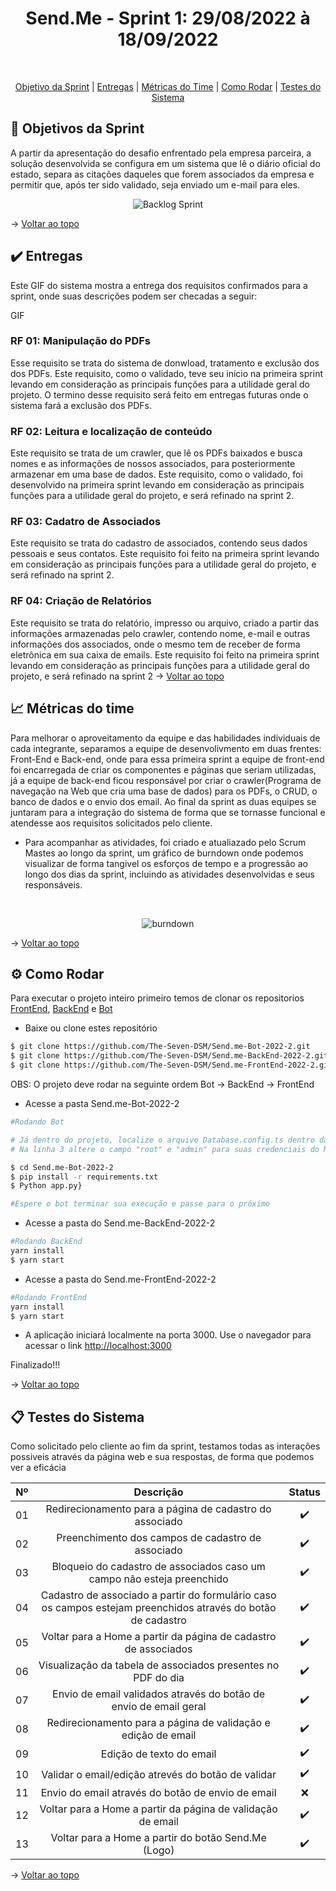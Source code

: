 
<h1 align="center"> Send.Me - Sprint 1: 29/08/2022 à 18/09/2022 </h1>

            
<br id="topo">
<p align="center">
    <a href="#objetivo">Objetivo da Sprint</a>  |  
    <a href="#entrega">Entregas</a>  |
    <a href="#metrica">Métricas do Time</a> |
    <a href="#como rodar">Como Rodar</a> |
    <a href="#testes">Testes do Sistema</a> 
</p>

<span id="objetivo">

## :dart: Objetivos da Sprint
A partir da apresentação do desafio enfrentado pela empresa parceira, a solução desenvolvida se configura em um sistema que lê o diário oficial do estado, separa as citações daqueles que forem associados da empresa e permitir que, após ter sido validado, seja enviado um e-mail para eles.

<div align="center">

![Backlog Sprint](https://user-images.githubusercontent.com/101061910/190931394-b119e60b-934d-4b08-8ec0-64239ba638f3.jpg)

</div>

→ [Voltar ao topo](#topo)

<span id="entrega">

## :heavy_check_mark: Entregas

Este GIF do sistema mostra a entrega dos requisitos confirmados para a sprint, onde suas descrições podem ser checadas a seguir:
    
GIF    
    
### RF 01: Manipulação do PDFs  
Esse requisito se trata do sistema de donwload, tratamento e exclusão dos dos PDFs. Este requisito, como o validado, teve seu início na primeira sprint levando em consideração as principais funções para a utilidade geral do projeto. O termino desse requisito será feito em entregas futuras onde o sistema fará a exclusão dos PDFs.  
    
### RF 02: Leitura e localização de conteúdo

Este requisito se trata de um crawler, que lê os PDFs baixados e busca nomes e as informações de nossos associados, para posteriormente armazenar em uma base de dados. Este requisito, como o validado, foi desenvolvido na primeira sprint levando em consideração as principais funções para a utilidade geral do projeto, e será refinado na sprint 2.
 
### RF 03: Cadatro de Associados   
Este requisito se trata do cadastro de associados, contendo seus dados pessoais e seus contatos. Este requisito foi feito na primeira sprint levando em consideração as principais funções para a utilidade geral do projeto, e será refinado na sprint 2.    
    
### RF 04: Criação de Relatórios
Este requisito se trata do relatório, impresso ou arquivo, criado a partir das informações armazenadas pelo crawler, contendo nome, e-mail e outras informações dos associados, onde o mesmo tem de receber de forma eletrônica em sua caixa de emails. Este requisito foi feito na primeira sprint levando em consideração as principais funções para a utilidade geral do projeto, e será refinado na sprint 2
→ [Voltar ao topo](#topo)

<span id="metrica">

## :chart_with_upwards_trend: Métricas do time
Para melhorar o aproveitamento da equipe e das habilidades individuais de cada integrante, separamos a equipe de desenvolivmento em duas frentes: Front-End e Back-end, onde para essa primeira sprint a equipe de front-end foi encarregada de criar os componentes e páginas que seriam utilizadas, já a equipe de back-end ficou responsável por criar o crawler(Programa de navegação na Web que cria uma base de dados) para os PDFs, o CRUD, o banco de dados e o envio dos email. Ao final da sprint as duas equipes se juntaram para a integração do sistema de forma que se tornasse funcional e atendesse aos requisitos solicitados pelo cliente.

- Para acompanhar as atividades, foi criado e atualiazado pelo Scrum Mastes ao longo da sprint, um gráfico de burndown onde podemos visualizar de forma tangivel os esforços de tempo e a progressão ao longo dos dias da sprint, incluindo as atividades desenvolvidas e seus responsáveis.

<br>
<div align="center">
            
![burndown](https://user-images.githubusercontent.com/101061910/190930471-4b8b8c8a-bb27-4eaa-867a-b14f37a05276.jpg)

</div>
    
→ [Voltar ao topo](#topo)

<span id="como rodar">

## :gear: Como Rodar

Para executar o projeto inteiro primeiro temos de clonar os repositorios [FrontEnd](https://github.com/The-Seven-DSM/Send.me-FrontEnd-2022-2), [BackEnd](https://github.com/The-Seven-DSM/Send.me-BackEnd-2022-2) e [Bot](https://github.com/The-Seven-DSM/Send.me-Bot-2022-2)


- Baixe ou clone estes repositório
```bash
$ git clone https://github.com/The-Seven-DSM/Send.me-Bot-2022-2.git
$ git clone https://github.com/The-Seven-DSM/Send.me-BackEnd-2022-2.git
$ git clone https://github.com/The-Seven-DSM/Send.me-FrontEnd-2022-2.git
```

OBS: O projeto deve rodar na seguinte ordem Bot -> BackEnd -> FrontEnd

- Acesse a pasta Send.me-Bot-2022-2 
```bash
#Rodando Bot

# Já dentro do projeto, localize o arquivo Database.config.ts dentro da pasta config 
# Na linha 3 altere o campo "root" e "admin" para suas credenciais do MySQL

$ cd Send.me-Bot-2022-2
$ pip install -r requirements.txt
$ Python app.py}

#Espere o bot terminar sua execução e passe para o próximo 
```

- Acesse a pasta do Send.me-BackEnd-2022-2
```bash
#Rodando BackEnd
yarn install
$ yarn start
```

- Acesse a pasta do Send.me-FrontEnd-2022-2
```bash
#Rodando FrontEnd
yarn install
$ yarn start
```

- A aplicação iniciará localmente na porta 3000. Use o navegador para acessar o link [http://localhost:3000](http://localhost:3000)

Finalizado!!!

→ [Voltar ao topo](#topo)

<span id="testes">

## :clipboard: Testes do Sistema

Como solicitado pelo cliente ao fim da sprint, testamos todas as interações possiveis através da página web e sua respostas, de forma que podemos ver a eficácia

<div align="center">
    
| Nº | Descrição | Status |
|:--:|:----------:|:----------------:|
| 01 | Redirecionamento para a página de cadastro do associado | ✔️ | 
| 02 | Preenchimento dos campos de cadastro de associado | ✔️ | 
| 03 | Bloqueio do cadastro de associados caso um campo não esteja preenchido | ✔️ | 
| 04 | Cadastro de associado a partir do formulário caso os campos estejam preenchidos através do botão de cadastro| ✔️ |
| 05 | Voltar para a Home a partir da página de cadastro de associados  | ✔️ | 
| 06 | Visualização da tabela de associados presentes no PDF do dia | ✔️ | 
| 07 | Envio de email validados através do botão de envio de email geral  | ✔️ |
| 08 | Redirecionamento para a página de validação e edição de email | ✔️ |
| 09 | Edição de texto do email  | ✔️ |
| 10 | Validar o email/edição atrevés do botão de validar  | ✔️ |
| 11 | Envio do email através do botão de envio de email   | ❌ |
| 12 | Voltar para a Home a partir da página de validação de email  | ✔️ |
| 13 | Voltar para a Home a partir do botão Send.Me (Logo)  | ✔️ | 
    
</div>
    
→ [Voltar ao topo](#topo)

